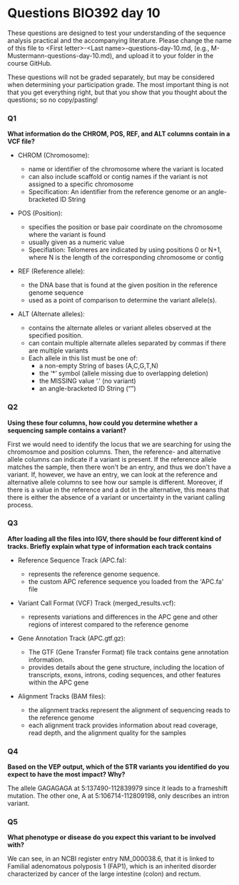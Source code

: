 
# Questions BIO392 day 10
These questions are designed to test your understanding of the sequence analysis practical and the accompanying literature. Please change the name of this file to \<First letter\>-\<Last name\>-questions-day-10.md, (e.g., M-Mustermann-questions-day-10.md), and upload it to your folder in the course GitHub.

These questions will not be graded separately, but may be considered when determining your participation grade. The most important thing is not that you get everything right, but that you show that you thought about the questions; so no copy/pasting!

### Q1
**What information do the CHROM, POS, REF, and ALT columns contain in a VCF file?**

- CHROM (Chromosome):
  - name or identifier of the chromosome where the variant is located
  - can also include scaffold or contig names if the variant is not assigned to a specific chromosome
  - Specification: An identifier from the reference genome or an angle-bracketed ID String

- POS (Position):
  - specifies the position or base pair coordinate on the chromosome where the variant is found
  - usually given as a numeric value
  - Specifiation:  Telomeres are indicated by using positions 0 or N+1, where N is the length of the corresponding chromosome or contig


- REF (Reference allele):
  - the DNA base that is found at the given position in the reference genome sequence
  - used as a point of comparison to determine the variant allele(s).

- ALT (Alternate alleles):
  - contains the alternate alleles or variant alleles observed at the specified position.
  - can contain multiple alternate alleles separated by commas if there are multiple variants
  - Each allele in this list must be one of: 
    - a non-empty String of bases (A,C,G,T,N)
    - the ‘*’ symbol (allele missing due to overlapping deletion)
    - the MISSING value ‘.’ (no variant)
    - an angle-bracketed ID String (“<ID>”)

### Q2
**Using these four columns, how could you determine whether a sequencing sample contains a variant?**

First we would need to identify the locus that we are searching for using the chromosmoe and position columns.
Then, the reference- and alternative allele columns can indicate if a variant is present.
If the reference allele matches the sample, then there won't be an entry, and thus we don't have a variant.
If, however, we have an entry, we can look at the reference and alternative allele columns to see how our sample is different. 
Moreover, if there is a value in the reference and a dot in the alternative, this means that there is either the absence of a variant or uncertainty in the variant calling process.


### Q3
**After loading all the files into IGV, there should be four different kind of tracks. Briefly explain what type of information each track contains**

- Reference Sequence Track (APC.fa):
  - represents the reference genome sequence.
  - the custom APC reference sequence you loaded from the 'APC.fa' file

- Variant Call Format (VCF) Track (merged_results.vcf):
  - represents variations and differences in the APC gene and other regions of interest compared to the reference genome

- Gene Annotation Track (APC.gtf.gz):
  - The GTF (Gene Transfer Format) file track contains gene annotation information.
  - provides details about the gene structure, including the location of transcripts, exons, introns, coding sequences, and other features within the APC gene
  
- Alignment Tracks (BAM files):
  - the alignment tracks represent the alignment of sequencing reads to the reference genome
  - each alignment track provides information about read coverage, read depth, and the alignment quality for the samples


### Q4
**Based on the VEP output, which of the STR variants you identified do you expect to have the most impact? Why?**

The allele GAGAGAGA at 	5:137490-112839979	since it leads to a frameshift mutation.
The other one, A at 5:106714-112809198, only describes an intron variant.

### Q5
**What phenotype or disease do you expect this variant to be involved with?**

We can see, in an NCBI register entry NM_000038.6, that it is linked to Familial adenomatous polyposis 1 (FAP1), which is an inherited disorder characterized by cancer of the large intestine (colon) and rectum.
